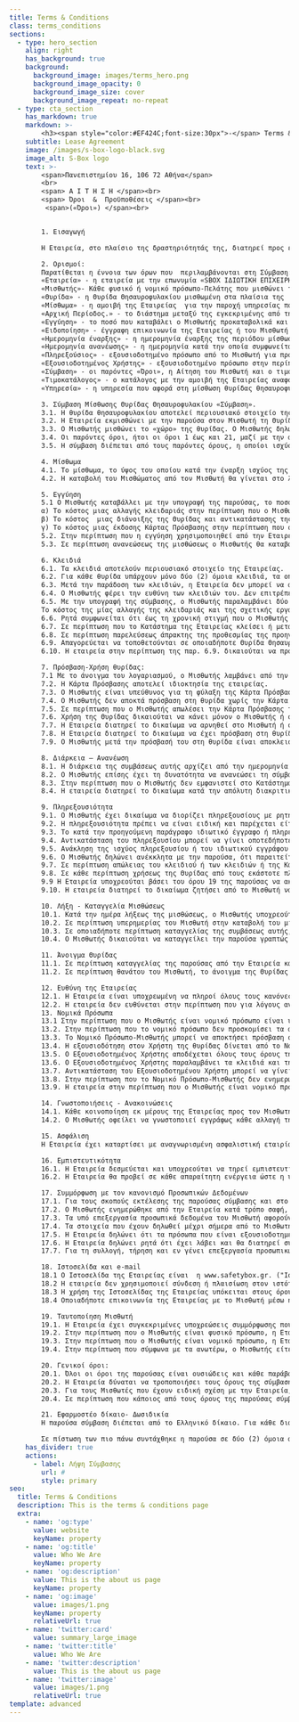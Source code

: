 ```yaml
---
title: Terms & Conditions
class: terms_conditions
sections:
  - type: hero_section
    align: right
    has_background: true
    background: 
      background_image: images/terms_hero.png
      background_image_opacity: 0
      background_image_size: cover
      background_image_repeat: no-repeat
  - type: cta_section
    has_markdown: true
    markdown: >- 
        <h3><span style="color:#EF424C;font-size:30px">-</span> Terms & Conditions <span style="color:#EF424C;font-size:30px">-</span>
    subtitle: Lease Agreement
    image: /images/s-box-logo-black.svg
    image_alt: S-Box logo
    text: >- 
        <span>Πανεπιστημίου 16, 106 72 Αθήνα</span>
        <br>
        <span> Α Ι Τ Η Σ Η </span><br>
        <span> Όροι  &  Προϋποθέσεις </span><br>
         <span>(«Όροι») </span><br>


        1. Εισαγωγή 

        Η Εταιρεία, στο πλαίσιο της δραστηριότητάς της, διατηρεί προς εκμίσθωση και Θυρίδες Θησαυροφυλακίου, διαφόρων μεγεθών, στο Κατάστημα της που βρίσκεται στην περιοχή Αργάσαινα της νήσου Μυκόνου των Κυκλάδων, έναντι μισθώματος, το ύψος του οποίου εξαρτάται από το μέγεθος της Θυρίδας και από το χρόνο μίσθωσης αυτής, βάσει του τιμοκαταλόγου που ισχύει στην Εταιρεία και αναφέρεται στο Παράρτημα Α της παρούσας, του οποίου ο Μισθωτής λαμβάνει γνώση πριν τη μίσθωση αυτής.

        2. Ορισμοί:
        Παρατίθεται η έννοια των όρων που  περιλαμβάνονται στη Σύμβαση: 
        «Εταιρεία» - η εταιρεία με την επωνυμία «SBOX ΙΔΙΩΤΙΚΗ ΕΠΙΧΕΙΡΗΣΗ ΠΑΡΟΧΗΣ ΥΠΗΡΕΣΙΩΝ ΑΣΦΑΛΕΙΑΣ ΜΟΝΟΠΡΟΣΩΠΗ Ι.Κ.Ε.», και τον δ.τ. «SBOX», όπως εκπροσωπείται νόμιμα.
        «Μισθωτής»- Κάθε φυσικό ή νομικό πρόσωπο-Πελάτης που μισθώνει τη θυρίδα θησαυροφυλακίου.
        «Θυρίδα» - η Θυρίδα Θησαυροφυλακίου μισθωμένη στα πλαίσια της  παρούσας Σύμβασης, όπως επιλέχθηκε και αναλυτικά περιγράφεται στην Αίτηση του Πελάτη.
        «Μίσθωμα» - η αμοιβή της Εταιρείας  για την παροχή υπηρεσίας που αφορά στην εκμίσθωση θυρίδας θησαυροφυλακίου. 
        «Αρχική Περίοδος.» - το διάστημα μεταξύ της εγκεκριμένης από την εταιρεία αίτησης έως την υπογραφή της σύμβασης. 
        «Εγγύηση» - το ποσό που καταβάλει ο Μισθωτής προκαταβολικά και του επιστρέφεται κατά τη λήξη της μίσθωσης.                                                 
        «Ειδοποίηση» - έγγραφη επικοινωνία της Εταιρείας ή του Μισθωτή που αφορά την παρούσα Σύμβαση. 
        «Ημερομηνία έναρξης» - η ημερομηνία έναρξης της περιόδου μίσθωσης όπως ορίζεται στην Αίτηση του Μισθωτή.
        «Ημερομηνία ανανέωσης» - η ημερομηνία κατά την οποία συμφωνείται η παράταση του χρόνου μίσθωσης.                                                               
        «Πληρεξούσιος» - εξουσιοδοτημένο πρόσωπο από το Μισθωτή για πρόσβαση στη θυρίδα του. 
        «Εξουσιοδοτημένος Χρήστης» - εξουσιοδοτημένο πρόσωπο στην περίπτωση που ο Μισθωτής είναι Νομικό Πρόσωπο, για πρόσβαση στη θυρίδα του.                                                 
        «Σύμβαση» - οι παρόντες «Όροι», η Αίτηση του Μισθωτή και ο τιμοκατάλογος της Εταιρείας.
        «Τιμοκατάλογος» - ο κατάλογος με την αμοιβή της Εταιρείας αναφορικά με την υπηρεσία που αφορά στη μίσθωση θυρίδας, ο οποίος τελεί υπό περιοδική αναθεώρηση.                                                     
        «Υπηρεσία» - η υπηρεσία που αφορά στη μίσθωση θυρίδας θησαυροφυλακίου πλέον κάθε άλλης υπηρεσίας που περιλαμβάνεται στον τιμοκατάλογο. 

        3. Σύμβαση Μίσθωσης Θυρίδας Θησαυροφυλακίου «Σύμβαση».
        3.1. Η θυρίδα θησαυροφυλακίου αποτελεί περιουσιακό στοιχείο της Εταιρείας.
        3.2. Η Εταιρεία εκμισθώνει με την παρούσα στον Μισθωτή τη Θυρίδα Θησαυροφυλακίου που ευρίσκεται στο Κατάστημά της.
        3.3. Ο Μισθωτής μισθώνει το «χώρο» της θυρίδας. Ο Μισθωτής δηλώνει με την παρούσα ότι η μισθωμένη Θυρίδα εξυπηρετεί απολύτως τις ανάγκες του και είναι της απόλυτης επιλογής του.
        3.4. Οι παρόντες όροι, ήτοι οι όροι 1 έως και 21, μαζί με την αίτηση του Μισθωτή και το Παράρτημα Α, στο οποίο περιλαμβάνεται και ο τιμοκατάλογος υπηρεσιών, αποτελούν μια ενιαία ολότητα και συνιστούν την Σύμβαση Μίσθωσης Θυρίδας Θησαυροφυλακίου. 
        3.5. Η σύμβαση διέπεται από τους παρόντες όρους, η οποίοι ισχύουν καθ΄ όλη τη διάρκεια της μίσθωσης.

        4. Μίσθωμα 
        4.1. Το μίσθωμα, το ύψος του οποίου κατά την έναρξη ισχύος της παρούσας ορίζεται στο Παράρτημα Α, είναι εβδομαδιαίο, μηνιαίο, εξαμηνιαίο ή ετήσιο και καταβάλλεται προσαυξημένο κατά τον επ’ αυτού Φ.Π.Α ή όποιον άλλον φόρο, τέλος, εισφορά κ.λπ. εκάστοτε προβλέπεται, με την υπογραφή της παρούσας και σε περίπτωση ανανεώσεώς της, κατά την έναρξη της εκάστοτε νέας μισθωτικής περιόδου. Κάθε μία από τις ημερομηνίες αυτές είναι δήλη ημέρα κατά τον νόμο και τις εξ αυτού συνέπειες.
        4.2. Η καταβολή του Μισθώματος από τον Μισθωτή θα γίνεται στο λογαριασμό της Εταιρείας, όπως αυτός αναφέρεται στο Παράρτημα Α της παρούσας, και αυτή θα είναι υποχρεωμένη να εκδώσει το αντίστοιχο νόμιμο παραστατικό.

        5. Εγγύηση
        5.1 Ο Μισθωτής καταβάλλει με την υπογραφή της παρούσας, το ποσό που αναφέρεται στο Παράρτημα Α ως εγγύηση, για την πιστή  τήρηση των όρων που περιλαμβάνονται σε αυτή και που συμφωνούνται όλοι ουσιώδεις, και την εξόφληση οποιοσδήποτε οφειλής από την παρούσα σύμβαση (η οποία μπορεί να περιλαμβάνει το οφειλόμενο μίσθωμα από το Μισθωτή, τόκους καθυστέρησης καταβολής αυτού, τέλη, έξοδα, τυχόν πληρωτέα ποσά για χρεώσεις που οφείλονται για πρόσθετες υπηρεσίες που παρέχονται σε σχέση με την καθυστερημένη πληρωμή ή τη μη πληρωμή) και παραμένει στα χέρια της Εταιρείας έως τη λήξη της συμβάσεως και την παράδοση της Θυρίδας κενής περιεχομένου, μαζί με τα κλειδιά αυτής, και την Κάρτα Πρόσβασης από τον Μισθωτή, οπότε θα επιστραφεί στο Μισθωτή, εφόσον δεν συντρέχει περίπτωση παραβάσεως οποιουδήποτε όρου της παρούσης και δεν υφίσταται οφειλή του προς την Εταιρεία. Το ποσό της εγγύησης επίσης καλύπτει:
        α) Το κόστος μιας αλλαγής κλειδαριάς στην περίπτωση που ο Μισθωτής απωλέσει το ένα εκ των δύο κλειδιών που βρίσκονται στην κατοχή του.
        β) Το κόστος  μιας διάνοιξης της Θυρίδας και αντικατάστασης της κλειδαριάς στην περίπτωση που ο Μισθωτής απωλέσει και τα δύο κλειδιά που βρίσκονται στην κατοχή του.
        γ) Το κόστος μιας έκδοσης Κάρτας Πρόσβασης στην περίπτωση που ο Μισθωτής την απωλέσει ή αυτή καταστραφεί. 
        5.2. Στην περίπτωση που η εγγύηση χρησιμοποιηθεί από την Εταιρεία για να καλυφθούν κάποιες από τις ζημιές που αναφέρονται στον όρο 5.1. ανωτέρω, τότε κατά τη λήξη της σύμβασης το ποσό αυτής που θα επιστρέφεται στο Μισθωτή, θα είναι το εναπομείναν μετά την αφαίρεση των εξόδων για τις πιο πάνω ζημίες.
        5.3. Σε περίπτωση ανανεώσεως της μισθώσεως ο Μισθωτής θα καταβάλλει κάθε φορά στην Εταιρεία το ποσό που απαιτείται σύμφωνα με το Παράρτημα Α για τη συμπλήρωση της εγγυήσεως.

        6. Κλειδιά 
        6.1. Τα κλειδιά αποτελούν περιουσιακό στοιχείο της Εταιρείας.
        6.2. Για κάθε θυρίδα υπάρχουν μόνο δύο (2) όμοια κλειδιά, τα οποία παραλαμβάνει ο Μισθωτής, μετά την ολοκλήρωση της διαδικασίας ανοίγματος λογαριασμού, όπως αυτή αναλυτικά περιγράφεται στην ιστοσελίδα της εταιρείας.
        6.3. Μετά την παράδοση των κλειδιών, η Εταιρεία δεν μπορεί να ανοίξει τη θυρίδα παρά μόνο με παραβίαση αυτής. 
        6.4. Ο Μισθωτής φέρει την ευθύνη των κλειδιών του. Δεν επιτρέπεται στο Μισθωτή ή σε κάποιο τρίτο πρόσωπο να δημιουργήσει αντίγραφο των κλειδιών. Ο Μισθωτής παραμένει υπεύθυνος έναντι της Εταιρείας σε περίπτωση που ο ίδιος, ή ο πληρεξούσιος του, εάν υφίσταται, δεν έχουν τηρήσει αυτόν τον όρο.
        6.5. Με την υπογραφή της σύμβασης, ο Μισθωτής παραλαμβάνει δύο (2) όμοια κλειδιά, τα οποία έχει την υποχρέωση να διατηρεί και να φυλάττει. Σε περίπτωση απώλειας ενός ή και των δύο κλειδιών, ο Μισθωτής υποχρεούται να γνωστοποιήσει το γεγονός αυτό στην Εταιρεία και η Εταιρεία αναλαμβάνει την υποχρέωση να αλλάξει την κλειδαριά της Θυρίδας και να παραδώσει σε αυτόν τα νέα κλειδιά. 
        Το κόστος της μίας αλλαγής της κλειδαριάς και της σχετικής εργασίας, αναφέρεται στο Παράρτημα Α της παρούσας, και καλύπτεται από την εγγύηση που έχει καταβάλει ο Μισθωτής στην Εταιρεία σύμφωνα με το όρο (5) της παρούσας. Στην περίπτωση που χρειαστεί και δεύτερη αλλαγή της κλειδαριάς τότε ο Μισθωτής είναι υποχρεωμένος να καταβάλει τα έξοδα για την εργασία αυτή στην Εταιρεία. Και στις δύο ως άνω περιπτώσεις, η Εταιρεία προσκαλεί το Μισθωτή να παρασταθεί κατά τη διάρκεια των αντίστοιχων εργασιών. Μη ανταπόκριση του Μισθωτή συνεπάγεται τη μη εκτέλεση των κατά περίπτωση προαναφερθέντων εργασιών, μέχρις ότου ο Μισθωτής υποβάλλει στο Κατάστημα σχετικό αίτημα και η Εταιρεία καθορίσει νέα ημερομηνία και ώρα, κατά την οποία ο Μισθωτής θα παραστεί. Μέχρι την ολοκλήρωση των κατά περίπτωση ως άνω εργασιών, κάθε πρόσβαση στη Θυρίδα αποκλείεται, για λόγους ασφαλείας.
        6.6. Ρητά συμφωνείται ότι έως τη χρονική στιγμή που ο Μισθωτής θα γνωστοποιήσει στην Εταιρεία την απώλεια ενός ή και των δύο κλειδιών της Θυρίδας, αυτός παραμένει αποκλειστικά υπεύθυνος για το εκάστοτε περιεχόμενο της Θυρίδας και την τύχη του.
        6.7. Σε περίπτωση που το Κατάστημα της Εταιρείας κλείσει ή μεταφερθεί, αλλά και σε περίπτωση που καταργηθούν σε αυτό οι Θυρίδες Θησαυροφυλακίου, η Εταιρεία ειδοποιεί τον Μισθωτή για την τροποποίηση ή τη λύση της μισθώσεως και τον καλεί να αναλάβει άμεσα το περιεχόμενο της Θυρίδας του (στην προθεσμία που τίθεται από την Εταιρεία, η οποία δεν μπορεί να είναι μικρότερη των δύο (2) ημερών, και να το τοποθετήσει αν το επιθυμεί σε Θυρίδα άλλου Καταστήματος της Εταιρείας, την οποία θα επιλέξει και θα εκμισθώσει με δική του επιμέλεια.( η απλά θα μιλήσουμε μόνο για την περίπτωση κλεισίματος του καταστήματος οπότε και καταγγέλλεται η σύμβαση.)
        6.8. Σε περίπτωση παρελεύσεως άπρακτης της προθεσμίας της προηγούμενης παραγράφου, η Εταιρεία δικαιούται να μεταφέρει το περιεχόμενο της Θυρίδας ως έχει κλειδωμένη σε άλλο Κατάστημα με σχετική υποδομή. Αν αυτό δεν είναι δυνατό για οποιονδήποτε τεχνικό λόγο, η Εταιρεία δικαιούται να μεταφέρει το περιεχόμενο τα θυρίδας και να το τοποθετήσει σε μία Θυρίδα, ιδίου μεγέθους, εκτός εάν δεν υπάρχει ελεύθερη όμοια Θυρίδα, οπότε επιλέγεται Θυρίδα παραπλήσιου μεγέθους, στην οποία μπορεί να τοποθετηθεί το μεταφερόμενο περιεχόμενο. Το άνοιγμα της Θυρίδας, η μεταφορά του περιεχομένου της και η εγκατάστασή του σε άλλη θυρίδα γίνεται ενώπιον συμβολαιογράφου της επιλογής της Εταιρείας και ο Μισθωτής αναλαμβάνει όλο το σχετικό κόστος. Σε περίπτωση μεταβολής του μισθώματος λόγω της αλλαγής του μεγέθους της Θυρίδας, το μίσθωμα αναπροσαρμόζεται ανάλογα από την αμέσως επόμενη μισθωτική περίοδο.
        6.9. Απαγορεύεται να τοποθετούνται σε οποιαδήποτε Θυρίδα Θησαυροφυλακίου εκρηκτικές ύλες, οξέα, μολυσματικά ή δύσοσμα αντικείμενα, παράνομα αποκτηθέντα αντικείμενα ή προϊόντα εγκληματικών δραστηριοτήτων (σύμφωνα με τον Ν. 4557/2018, όπως εκάστοτε ισχύει), ή κάθε είδους υλικά, τα οποία θα μπορούσαν να επιφέρουν βλάβη σε αυτή ή σε γειτονικές Θυρίδες, ή στοιχεία που έχουν χρησιμοποιηθεί ή χρησιμοποιούνται με οποιονδήποτε τρόπο για τη διευκόλυνση της φοροδιαφυγής. Στην περίπτωση αυτή ο Μισθωτής είναι υποχρεωμένος να αποζημιώσει την Εταιρεία ή οποιονδήποτε τρίτο για τυχόν ζημιές, έξοδα, χρεώσεις και βλάβες σε περιουσιακά στοιχεία που προκύπτουν από την ενέργειά του αυτή. 
        6.10. Η εταιρεία στην περίπτωση της παρ. 6.9. δικαιούται να προβεί στην καταγγελία της σύμβασης βάσει των όσων αναφέρονται στον όρο 10 της παρούσας και να καλέσει το Μισθωτή να παραδώσει τη θυρίδα κενή περιεχομένου μαζί με τα κλειδιά και την κάρτα πρόσβασης. Σε περίπτωση μη εμφανίσεως του Μισθωτή,  η Εταιρεία δικαιούται να προβεί στη διάνοιξη της θυρίδας βάσει των όσων αναφέρονται στον όρο 11 της παρούσας. Σε αυτή την περίπτωση, ο Μισθωτής επιβαρύνεται με όλα τα σχετικά έξοδα.

        7. Πρόσβαση-Χρήση θυρίδας:
        7.1 Με το άνοιγμα του λογαριασμού, ο Μισθωτής λαμβάνει από την Εταιρεία μια κάρτα Πρόσβασης («Κάρτα Πρόσβασης»), με την οποία κάθε φορά εισέρχεται στο κατάστημα όπου βρίσκονται οι θυρίδες.
        7.2. Η Κάρτα Πρόσβασης αποτελεί ιδιοκτησία της εταιρείας. 
        7.3. Ο Μισθωτής είναι υπεύθυνος για τη φύλαξη της Κάρτα Πρόσβασης.
        7.4. Ο Μισθωτής δεν αποκτά πρόσβαση στη θυρίδα χωρίς την Κάρτα Πρόσβασης, και το κλειδί του.
        7.5. Σε περίπτωση που ο Μισθωτής απωλέσει την Κάρτα Πρόσβασης του ή αυτή για οποιοδήποτε λόγο καταστραφεί, είναι υποχρεωμένος να ενημερώσει άμεσα και χωρίς καμία καθυστέρηση την εταιρεία εγγράφως, προκειμένου αυτή να ακυρώσει την απολεσθείσα και να εκδώσει άμεσα νέα. Το κόστος έκδοσης νέας Κάρτα Πρόσβασης αναφέρεται στο Παράρτημα Α και καλύπτεται από την εγγύηση που έχει καταβάλει ο Μισθωτής στην Εταιρεία σύμφωνα με το όρο (5) της παρούσας. Στην περίπτωση που χρειαστεί και δεύτερη έκδοση της Κάρτας Πρόσβασης, τότε ο Μισθωτής είναι υποχρεωμένος να καταβάλει τα έξοδα. 
        7.6. Χρήση της Θυρίδας δικαιούται να κάνει μόνον ο Μισθωτής ή ο πληρεξούσιος αυτού ο οποίος θα έχει ρητή εντολή προς αυτό, κατά τις ημέρες και ώρες λειτουργίας του Καταστήματος, σύμφωνα με τους κανόνες ασφαλείας που η Εταιρεία θέτει. Πριν από οποιαδήποτε χρήση της Θυρίδας, ο Μισθωτής υποχρεούται να ακολουθήσει πιστά τις εκάστοτε σε ισχύ σχετικές διαδικασίες της Εταιρείας. Απαγορεύεται ρητά στο Μισθωτή οποιαδήποτε ενέργεια μπορεί να επηρεάσει τα δικαιώματα των άλλων πελατών της Εταιρείας ή να προκαλέσει ζημιά στις εγκαταστάσεις της Εταιρείας ή στην ιδιοκτησία οποιουδήποτε τρίτου. 
        7.7. Η Εταιρεία διατηρεί το δικαίωμα να αρνηθεί στο Μισθωτή ή στον Πληρεξούσιο αυτού την πρόσβαση στη θυρίδα αν αυτό έχει επιβληθεί σε αυτήν, νόμιμα από οποιαδήποτε τοπική, εθνική ή υπερεθνική αρχή (συμπεριλαμβανομένου οποιουδήποτε δικαστηρίου) ή αν κατά την εύλογη κρίση της Εταιρείας ο Μισθωτής συμπεριφέρεται με επιθετικό, ακανόνιστο, απειλητικό, άσεμνο ή αγενές τρόπο, αν βρίσκεται υπό την επήρεια αλκοόλ ή ναρκωτικών ουσιών, αν η συμπεριφορά του δημιουργεί υποψία ότι ενεργεί παράνομα, σε περίπτωση λόγων ανωτέρας βίας όπως αυτοί αναλύονται στο όρο 12.2., ή σε περίπτωση που πραγματοποιούνται βασικές εργασίες συντήρησης στο Κατάστημα της Εταιρείας.
        7.8. Η Εταιρεία διατηρεί το δικαίωμα να έχει πρόσβαση στη θυρίδα του Μισθωτή αν αυτό έχει επιβληθεί σε αυτήν, νόμιμα από οποιαδήποτε τοπική, εθνική ή υπερεθνική αρχή (συμπεριλαμβανομένου οποιουδήποτε δικαστηρίου). Σε αυτήν την περίπτωση είναι υποχρεωμένη να ενημερώσει σχετικά το Μισθωτή.
        7.9. Ο Μισθωτής μετά την πρόσβασή του στη θυρίδα είναι αποκλειστικά υπεύθυνος για την επανατοποθέτηση του κουτιού στον εσωτερικό χώρο της θυρίδας και την ασφάλιση αυτής.

        8. Διάρκεια – Ανανέωση
        8.1. Η διάρκεια της συμβάσεως αυτής αρχίζει από την ημερομηνία της υπογραφής της και λήγει την ημερομηνία που αναφέρεται σε αυτήν. Ύστερα από την ως άνω λήξη της συμβάσεως, αυτής (με την επιφύλαξη του άρθρου 10 για την καταγγελία) ο Μισθωτής πρέπει να προσέλθει στο Κατάστημα να παραλάβει το περιεχόμενο της θυρίδας του, και να παραδώσει αυτή κενή περιεχομένου μαζί με τα κλειδιά αυτής και την Κάρτα Πρόσβασης, το αργότερο μέχρι την ώρα 09:00 πρωινή της τελευταίας ημέρας ισχύος της συμβάσεως. 
        8.2. Ο Μισθωτής επίσης έχει τη δυνατότητα να ανανεώσει τη σύμβαση του για ίσο, μεγαλύτερο ή μικρότερο χρονικό διάστημα επιλέγοντας την ίδια ή διαφορετική θυρίδα. Στην περίπτωση αυτή είναι υποχρεωμένος να ειδοποιήσει εγγράφως την εταιρεία. (ότι σκοπεύει να ανανεώσει τη σύμβαση του εντός της προθεσμίας που αναφέρεται στο παράρτημα Α της παρούσας και προβλέπεται για κάθε διαφορετική διάρκεια μίσθωσης. -μπορούμε να προσθέσουμε και αυτό)
        8.3. Στην περίπτωση που ο Μισθωτής δεν εμφανιστεί στο Κατάστημα της Εταιρείας  κατά τη λήξη της σύμβασής του σύμφωνα με τον όρο 8.1., ούτε προβεί σε ανανέωση σύμφωνα με τον όρο 8.2., θεωρείται ότι η σύμβαση του ανανεώθηκε αυτοδικαίως και αορίστως για ίσο χρονικό διάστημα κάθε φορά με αυτό που αναφέρεται σ’ αυτήν. Σε αυτήν την περίπτωση το ποσό της εγγύησης καταπίπτει υπερ της εταιρείας προκειμένου να καλυφθεί το μίσθωμα και τα έξοδα της ανανεωμένης μίσθωσης. (να το δούμε αυτό!!!)
        8.4. Η εταιρεία διατηρεί το δικαίωμα κατά την απόλυτη διακριτική της ευχέρεια να μην ανανεώσει τη σύμβαση του Μισθωτή, αν αυτός αθετεί κατ’ επανάληψη κάποιον από τους όρους της παρούσας σύμβασης και δεν εκπληρώνει τις υποχρεώσεις του προς την Εταιρεία, ή ο Μισθωτής δεν προσκομίζει τα απαραίτητα επικαιροποιημένα έγγραφα για την ταυτοποίησή του σύμφωνα με τον όρο 19 της παρούσας, ή επισυμβεί ένα από τα γεγονότα που αναφέρονται στον όρο 7.7 της παρούσας σύμβασης.

        9. Πληρεξουσιότητα
        9.1. Ο Μισθωτής έχει δικαίωμα να διορίζει πληρεξουσίους με ρητή εντολή, ο οποίος έχει πρόσβαση στη Θυρίδα κατά τον ίδιο τρόπο και με τους ίδιους όρους με αυτόν και μπορούν να κάνουν χρήση αυτής ανεξάρτητα ή και μαζί.
        9.2. Η πληρεξουσιότητα πρέπει να είναι ειδική και παρέχεται είτε με ιδιωτικό έγγραφο, το οποίο φέρει βέβαιη χρονολογία και υπογράφεται από το Μισθωτή και από τον πληρεξούσιό του, είτε με συμβολαιογραφικό έγγραφο, το οποίο υποβάλλεται στην Εταιρεία, ελέγχεται από το νομικό της τμήμα και επισυνάπτεται στην παρούσα.
        9.3. Το κατά την προηγούμενη παράγραφο ιδιωτικό έγγραφο ή πληρεξούσιο ισχύει έως την ημερομηνία που αναγράφεται σε αυτό ή σε κάθε περίπτωση έως την ανάκλησή του. Η ισχύς του πληρεξουσίου λήγει αυτοδικαίως με τον θάνατο του Μισθωτή, ακόμη και εάν έχει ρητά συμφωνηθεί το αντίθετο. Ο πληρεξούσιος ευθύνεται έναντι της Εταιρείας και των φορολογικών ή άλλων αρχών για οποιαδήποτε χρήση της Θυρίδας μετά τον θάνατο του Μισθωτή.
        9.4. Αντικατάσταση του πληρεξουσίου μπορεί να γίνει οποτεδήποτε κατά τα αναφερόμενα στην παρ. 9.2. ανωτέρω, αφού προηγουμένως ο Μισθωτής ανακαλέσει το σε ισχύ ιδιωτικό έγγραφο ή πληρεξούσιο, κατά αναφερόμενα στην επόμενη παρ. 9.5.
        9.5. Ανάκληση της ισχύος πληρεξουσίου ή του ιδιωτικού εγγράφου μπορεί να γίνει οποτεδήποτε από τον Μισθωτή είτε με συμβολαιογραφικό έγγραφο για την ανάκληση αυτού, είτε με ιδιωτικό έγγραφο βέβαιης χρονολογίας που να αναφέρει την ανάκληση του προηγούμενου, και επισυνάπτεται στην παρούσα.
        9.6. Ο Μισθωτής δηλώνει ανέκκλητα με την παρούσα, ότι παραιτείται από κάθε ένσταση που αφορά την πλαστογράφηση της υπογραφής του, τη νόθευση του εγγράφου της χορηγηθείσας πληρεξουσιότητας ή υπέρβαση των ορίων της, που ο ίδιος παρείχε στον πληρεξούσιο.
        9.7. Σε περίπτωση απώλειας του κλειδιού ή των κλειδιών ή της Κάρτας Πρόσβασης από τον πληρεξούσιο, η Εταιρεία ουδεμία ευθύνη φέρει, έως τη γνωστοποίησή της σε αυτή, κατά τα αναφερόμενα στους όρους 6.5. και 6.6. πιο πάνω, που εφαρμόζονται όμοια.
        9.8. Σε κάθε περίπτωση χρήσεως της Θυρίδας από τους εκάστοτε πληρεξούσιους του Μισθωτή, η Εταιρεία δικαιούται να ζητά από αυτούς να επιβεβαιώνουν, ως προϋπόθεση για τη χρήση της, τη συνδρομή των προϋποθέσεων για τη νόμιμη χρήση της Θυρίδας και αυτοί υποχρεούνται να ανταποκρίνονται με ειλικρίνεια και πληρότητα, ευθυνόμενοι και αυτοί προσωπικά προς τούτο.
        9.9 Η Εταιρεία υποχρεούται βάσει του όρου 19 της παρούσας να ακολουθήσει όλες τις διαδικασίες ταυτοποίησης του Πληρεξουσίου, πριν από τον διορισμό του από το Μισθωτή. Σε περίπτωση που δεν είναι δυνατή η ταυτοποίηση του Πληρεξουσίου από την Εταιρεία, αυτή δύναται να απορρίψει το διορισμό του από το Μισθωτή.
        9.10. Η εταιρεία διατηρεί το δικαίωμα ζητήσει από το Μισθωτή να ανακαλέσει άμεσα τον Πληρεξούσιό του στην περίπτωση που αυτός δεν συμμορφώνεται με τους όρους της παρούσας σύμβασης και δεν εκπληρώνει τις υποχρεώσεις του, δεν προσκομίζει τα απαραίτητα επικαιροποιημένα έγγραφα για την ταυτοποίησή του σύμφωνα με τον όρο 19, ή επισυμβεί ένα από τα γεγονότα του όρου 7.7 της παρούσας. Σε αυτήν την περίπτωση ο Μισθωτής δύναται να διορίσει νέο πληρεξούσιο.

        10. Λήξη - Καταγγελία Μισθώσεως
        10.1. Κατά την ημέρα λήξεως της μισθώσεως, ο Μισθωτής υποχρεούται να εκκενώσει τη Θυρίδα και να παραδώσει τα κλειδιά αυτής και την Κάρτα Πρόσβασης στην Εταιρεία.
        10.2. Σε περίπτωση υπερημερίας του Μισθωτή στην καταβολή του μισθώματος, ή παραβάσεως εκ μέρους του Μισθωτή οποιουδήποτε από τους όρους της συμβάσεως αυτής, που όλοι συμφωνούνται ουσιώδεις, ή παραβάσεως του νόμου ή και των διατάξεων των Εποπτικών Αρχών, η Εταιρεία δικαιούται να καταγγείλει τη σύμβαση αυτή με έγγραφο που κοινοποιείται στην κατά τον όρο 14 ταχυδρομική διεύθυνση που έχει δηλώσει ο Μισθωτής. Με το ίδιο έγγραφο η Εταιρεία καλεί τον Μισθωτή να παραδώσει τη Θυρίδα σε αυτήν κενή περιεχομένου, μαζί με τα κλειδιά αυτής και την Κάρτα Πρόσβασης.
        10.3. Σε οποιαδήποτε περίπτωση καταγγελίας της συμβάσεως αυτής, κατά τα προαναφερόμενα, ο Μισθωτής υποχρεούται σε άμεση παράδοση της Θυρίδας κενής, των κλειδιών της και της Κάρτας Πρόσβασης και καταπίπτει υπέρ της Εταιρείας η εγγύηση που αυτός κατέβαλε στην Εταιρεία κατ’ εφαρμογή του όρου 5 της παρούσας. 
        10.4. Ο Μισθωτής δικαιούται να καταγγείλει την παρούσα γραπτώς με έγγραφο, εφόσον παραδώσει τη Θυρίδα κενή περιεχομένου μαζί με την Κάρτα Πρόσβασης και τα κλειδιά της στο ως άνω Κατάστημα της Εταιρείας, όπου διατηρείται η Θυρίδα και εξοφλήσει το τυχόν οφειλόμενο από αυτόν μίσθωμα. Στην περίπτωση που αρνηθεί να εξοφλήσει το οφειλόμενο από αυτόν τίμημα, τότε καταπίπτει υπερ της Εταιρείας η εγγύηση που αυτός κατέβαλε κατά τη σύναψη της σύμβασης.

        11. Άνοιγμα Θυρίδας
        11.1. Σε περίπτωση καταγγελίας της παρούσας από την Εταιρεία και μη εμφανίσεως του Μισθωτή, σύμφωνα με τη σχετική πρόσκληση της Εταιρείας για την εκκένωση της Θυρίδας κατά τον όρο 10.2. πιο πάνω, η Εταιρεία δικαιούται, και ύστερα από παροχή άδειας από το καθ’ ύλην και κατά τόπο αρμόδιο Δικαστήριο, να διανοίξει τη Θυρίδα και να προβεί σε δημόσια κατάθεση του περιεχομένου της, το οποίο εν συνεχεία θα τίθεται στη διάθεση του Μισθωτή, σύμφωνα με τα ειδικώς οριζόμενα στον νόμο. Το ως άνω περιεχόμενο ο Μισθωτής θα δικαιούται να αναλάβει ύστερα από την εξόφληση κάθε οφειλόμενου προς την Εταιρεία ποσού, συμπεριλαμβανομένων των εξόδων για τη διάνοιξη της Θυρίδας, της απογραφής, των δικαστικών ή και άλλων σχετικών εξόδων.
        11.2. Σε περίπτωση θανάτου του Μισθωτή, το άνοιγμα της Θυρίδας θα πραγματοποιηθεί από τους νόμιμους κληρονόμους του, ύστερα από την έκδοση και επίδοση στην Εταιρεία του σχετικού κληρονομητηρίου, σύμφωνα με τα εκάστοτε σχετικά οριζόμενα στον νόμο.

        12. Ευθύνη της Εταιρείας
        12.1. Η Εταιρεία είναι υποχρεωμένη να πληροί όλους τους κανόνες ασφαλείας, σύμφωνα με τον νόμο, και να λαμβάνει όλα τα προσήκοντα, σύμφωνα με τον νόμο, μέτρα για τη φύλαξη των Θυρίδων του Θησαυροφυλακίου της. Η Εταιρεία δεν καταγράφει το περιεχόμενο της Θυρίδας, το οποίο δεν δικαιούται να γνωρίζει, (με την επιφύλαξη του όρου 11 και του όρου 7.8), ενώ ο Μισθωτής μπορεί οποτεδήποτε να μεταβάλει το περιεχόμενό της, η αξία του οποίου παραμένει άγνωστη και ανέλεγκτη από την Εταιρεία. Κατόπιν αυτών, ρητά συμφωνείται με την παρούσα ότι η Εταιρεία ουδεμία απολύτως ευθύνη φέρει για το οποιοδήποτε εκάστοτε περιεχόμενο της Θυρίδας, σε περίπτωση βλάβης, καταστροφής ή απώλειας αυτού, ολικά ή μερικά. Η Εταιρεία ασφαλίζει το περιεχόμενο της Θυρίδας για οποιονδήποτε κίνδυνο, σύμφωνα με τα όσα αναφέρονται στον όρο 15 της παρούσας και ο Μισθωτής δεν δικαιούται να ζητήσει αποζημίωση για κανένα λόγο σε σχέση με τη μισθωμένη Θυρίδα και το περιεχόμενό της.
        12.2. Η εταιρεία δεν ευθύνεται στην περίπτωση που για λόγους ανωτέρας βίας (ενδεικτικά αναφερομένων απεργιών, πανδημιών, δυσμενών καιρικών συνθηκών, κυβερνητικών εντολών, εντολών Ρυθμιστικής Αρχής, υποχρέωση συμμόρφωσης με οποιονδήποτε νόμο, κανονισμό, οδηγία, ή δικαστική εντολή, πυρκαγιά, πλημμύρα, γενική διακοπή ρεύματος, βλάβη μηχανημάτων και εγκαταστάσεων, τρομοκρατικές ενέργειες, προειδοποιήσεις αστυνομίας κλπ) καθυστερεί ή καθίσταται αδύνατη η εκπλήρωση των υποχρεώσεών της προς το Μισθωτή. 
        13. Νομικά Πρόσωπα
        13.1 Στην περίπτωση που ο Μισθωτής είναι νομικό πρόσωπο είναι υποχρεωμένος κατά την υποβολή της αίτησης προς την Εταιρεία και πριν το άνοιγμα του λογαριασμού του να προσκομίσει τα απαραίτητα δικαιολογητικά έγγραφα που το νομιμοποιούν (ενδεικτικά και όχι περιοριστικά αναφερομένων έγγραφα για τα πρόσωπα που είναι εξουσιοδοτημένα να ενεργούν στο όνομα και για λογαριασμό του νομικού προσώπου και να το δεσμεύουν νόμιμα, έγγραφα για τους πραγματικούς δικαιούχους κλπ). Μόλις το Νομικό Πρόσωπο νομιμοποιηθεί από την Εταιρεία μπορεί να προχωρήσει στο άνοιγμα του λογαριασμού προκειμένου να μισθώσει τη/τις θυρίδα/ες που επιθυμεί. 
        13.2. Στην περίπτωση που το νομικό πρόσωπο δεν προσκομίσει τα απαραίτητα έγγραφα που το νομιμοποιούν ή στην περίπτωση που από τα έγγραφα που προσκομίζει δεν είναι δυνατή η νομιμοποίηση του, τότε η Εταιρεία δικαιούται αρχικά να ζητήσει από το νομικό πρόσωπο επιπλέον έγγραφα κι αν αυτά δεν προσκομιστούν, τότε η Εταιρεία απορρίπτει την αίτηση του Νομικού Προσώπου.
        13.3. Το Νομικό Πρόσωπο-Μισθωτής μπορεί να αποκτήσει πρόσβαση στη θυρίδα μόνο μέσω ενός Εξουσιοδοτημένου Χρήστη. (εδώ μπορούμε να πούμε ή μέσω του νόμιμου εκπροσώπου του αλλά αυτό θα ήταν θέμα για πχ στις ανώνυμες έχουμε ολόκληρο διοικητικό συμβούλιο)
        13.4. Η εξουσιοδότηση στον Χρήστη της θυρίδας δίνεται από το Νομικό Πρόσωπο-Μισθωτή, γραπτώς με ειδική προς τούτο εντολή είτε με Πρακτικό του Αρμοδίου Οργάνου του Νομικού Προσώπου-Μισθωτή ή με Απόφαση των εταίρων ανάλογα με τη μορφή του κάθε νομικού προσώπου. Η  πληρεξουσιότητα αυτή θα πρέπει να ισχύει καθ΄ όλη τη διάρκεια της σύμβασης.
        13.5. Ο Εξουσιοδοτημένος Χρήστης αποδέχεται όλους τους όρους της παρούσας Μίσθωσης και δεσμεύεται από αυτούς. Είναι επίσης υπεύθυνος για την ορθή και κατάλληλη χρήση των θυρίδων. 
        13.6. Ο Εξουσιοδοτημένος Χρήστης παραλαμβάνει τα κλειδιά και την κάρτα πρόσβασης από την Εταιρεία.
        13.7. Αντικατάσταση του Εξουσιοδοτημένου Χρήστη μπορεί να γίνει οποτεδήποτε, αφού προηγουμένως το Νομικό Πρόσωπο- Μισθωτής ανακαλέσει την σε ισχύ πληρεξουσιότητα, και διορίσει νέο χρήστη με νεότερο έγγραφο, όπως αναφέρεται στον όρο 13.3.
        13.8. Στην περίπτωση που το Νομικό Πρόσωπο-Μισθωτής δεν ενημερώσει την εταιρεία για την αλλαγή του εξουσιοδοτημένου χρήστη, τότε η Εταιρεία δύναται να μην επιτρέψει την πρόσβαση του χρήστη στη θυρίδα.
        13.9. Η εταιρεία στην περίπτωση που ο Μισθωτής είναι νομικό πρόσωπο δύναται, πέραν των όσων αναφέρονται στον όρο 10 της παρούσας, να καταγγείλει την παρούσα σύμβαση και στην περίπτωση που το Νομικό Πρόσωπο πτωχεύσει, τεθεί υπό αναγκαστική διαχείριση και γενικώς πληγεί η φερεγγυότητά του. Στην περίπτωση καταγγελίας, κατά τα προαναφερόμενα ισχύουν όλα όσα προβλέπονται στον όρο 10 της παρούσας για την καταγγελία.

        14. Γνωστοποιήσεις - Ανακοινώσεις
        14.1. Κάθε κοινοποίηση εκ μέρους της Εταιρείας προς τον Μισθωτή που αφορά την παρούσα θα γίνεται εγγράφως στην ταχυδρομική διεύθυνση που ο Μισθωτής έχει δηλώσει στο προοίμιο της παρούσας, είτε στη διεύθυνση του αντικλήτου του, που έχει διορίσει με ειδικό Έντυπο προς την Εταιρεία ή με ειδικό συμβολαιογραφικό έγγραφο που επισυνάπτεται στην παρούσα, είτε στην ηλεκτρονική του διεύθυνση που αυτός θα έχει δηλώσει στην αίτηση του προς την Εταιρεία, με την προϋπόθεση της συναίνεση του να ενημερώνεται μέσω μηνυμάτων ηλεκτρονικού ταχυδρομείου. Σε οποιαδήποτε περίπτωση διορισμού πληρεξουσίου (όρος 9 ανωτέρω), ο πληρεξούσιος είναι αυτοδικαίως και αντίκλητος του Μισθωτή.
        14.2. Ο Μισθωτής οφείλει να γνωστοποιεί εγγράφως κάθε αλλαγή της ταχυδρομικής διευθύνσεώς του ή οποιουδήποτε άλλου στοιχείου ταυτοποίησής του προς την Εταιρεία. Νόμιμη διεύθυνση του Μισθωτή για τη νόμιμη επίδοση ή κοινοποίηση ή αποστολή προς αυτόν οποιουδήποτε εγγράφου και για τις εντεύθεν νόμιμες συνέπειες είναι η εκάστοτε τελευταία δηλωθείσα από αυτόν. Η διάταξη αυτή εφαρμόζεται ανάλογα και στην περίπτωση αντικλήτου. 

        15. Ασφάλιση
        Η Εταιρεία έχει καταρτίσει με αναγνωρισμένη ασφαλιστική εταιρία ασφαλιστήριο συμβόλαιο αστικής ευθύνης προς κάλυψη της ευθύνης της, που απορρέει από την παρούσα σύμβαση και μέχρι του ποσού των Ευρώ ………. ανά ζημιογόνο γεγονός. Το ασφαλιστήριο συμβόλαιο θα παραμείνει σε ισχύ καθ’ όλη τη διάρκεια ισχύος της παρούσας σύμβασης. (Τι θα ισχύει εδώ?)

        16. Εμπιστευτικότητα
        16.1. Η Εταιρεία δεσμεύεται και υποχρεούται να τηρεί εμπιστευτικές όλες τις πληροφορίες που περιέρχονται σε γνώση αυτής ή του Προσωπικού  της σε σχέση με τον Μισθωτή. Η υποχρέωση τήρησης εμπιστευτικών των πληροφοριών που περιέρχονται σε γνώση της Εταιρείας ως αποτέλεσμα της παρούσας σύμβασης εκτείνεται και μετά την για οιοδήποτε λόγο λήξη ή λύση του παρόντος, με την επιφύλαξη του όρου 17 περί προστασίας προσωπικών δεδομένων. 
        16.2. Η Εταιρεία θα προβεί σε κάθε απαραίτητη ενέργεια ώστε η υποχρέωση αυτή να εκτείνεται και στο Προσωπικό της, το οποίο θα δεσμεύεται να τηρεί εμπιστευτικές όλες τις πληροφορίες που περιέρχονται σε γνώση του κατά διάρκεια της παρούσας σύμβασης.

        17. Συμμόρφωση με τον κανονισμό Προσωπικών Δεδομένων 
        17.1. Για τους σκοπούς εκτέλεσης της παρούσας σύμβασης και στο πλαίσιο αυτής, η Εταιρεία, προβαίνει στη συλλογή, τήρηση και επεξεργασία δεδομένων προσωπικού χαρακτήρα, σύμφωνα με το εκάστοτε ισχύον Ευρωπαϊκό, εθνικό νομοθετικό και κανονιστικό πλαίσιο.
        17.2. Ο Μισθωτής ενημερώθηκε από την Εταιρεία κατά τρόπο σαφή, κατανοητό και ορισμένο για το σκοπό της επεξεργασίας των δεδομένων του, τους αποδέκτες των δεδομένων του, και τελεί εν γνώσει των δικαιωμάτων του. 
        17.3. Τα υπό επεξεργασία προσωπικά δεδομένα του Μισθωτή αφορούν και εξυπηρετούν την παρούσα σχέση είναι δε αναγκαία και κατάλληλα για την ομαλή και απρόσκοπτη εκτέλεση των εκατέρωθεν υποχρεώσεων των μερών καθώς και για την εξυπηρέτηση όλων των μεταξύ τους σχέσεων.
        17.4. Τα στοιχεία που έχουν δηλωθεί μέχρι σήμερα από το Μισθωτή, καθώς και όποια αλλαγή σε αυτά ή / και όποια δηλωθούν στο μέλλον, τηρούνται σε ειδικό αρχείο από την Εταιρεία για την διασφάλιση της μεταξύ τους σύμβασης, για όσο χρόνο διαρκεί αυτή και μετά το τέλος της, σύμφωνα µε τα όσα ισχύουν στο νομικό και κανονιστικό πλαίσιο.
        17.5. Η Εταιρεία δηλώνει ότι τα πρόσωπα που είναι εξουσιοδοτημένα να επεξεργάζονται δεδομένα προσωπικού χαρακτήρα έχουν αναλάβει δέσμευση τήρησης εμπιστευτικότητας. 
        17.6. Η Εταιρεία δηλώνει ρητά ότι έχει λάβει και θα διατηρεί συνεχώς σε ισχύ και λειτουργία όλα τα απαραίτητα μέτρα για την ασφάλεια και την ακεραιότητα των προσωπικών δεδομένων που θα επεξεργαστεί για λογαριασμό του Μισθωτή.  
        17.7. Για τη συλλογή, τήρηση και εν γένει επεξεργασία προσωπικών δεδομένων του Μισθωτή, ισχύουν τα αναφερόμενα στη Δήλωση Προστασίας προσωπικών δεδομένων, η οποία είναι διαθέσιμη στο Κατάστημα της Εταιρείας και στην ιστοσελίδα αυτής, www.safetybox.gr.

        18. Ιστοσελίδα και e-mail
        18.1 Ο Ιστοσελίδα της Εταιρείας είναι  η www.safetybox.gr. ("Ιστότοπος").
        18.2 Η εταιρεία δεν χρησιμοποιεί σύνδεση ή πλαισίωση στον ιστότοπό της και δεν είναι υπεύθυνη για το περιεχόμενο, τις πολιτικές ή τις υπηρεσίες οποιωνδήποτε άλλων προσώπων ή ιστότοπων που συνδέονται ή είναι προσβάσιμοι μέσω της Ιστοσελίδας της.
        18.3 Η χρήση της Ιστοσελίδας της Εταιρείας υπόκειται στους όρους και προϋποθέσεις της Ιστοσελίδας όπως αυτοί δημοσιεύονται.
        18.4 Οποιαδήποτε επικοινωνία της Εταιρείας με το Μισθωτή μέσω ηλεκτρονικού ταχυδρομείου (e-mail) θα γίνεται μόνο από εξουσιοδοτημένο χρήστη ηλεκτρονικού ταχυδρομείου της Εταιρείας και θα φέρει τη διεύθυνση ……………… Στην περίπτωση που ο Μισθωτής λάβει μήνυμα ηλεκτρονικού ταχυδρομείου από άλλη διεύθυνση, είναι υποχρεωμένος να ενημερώσει άμεσα γραπτώς την Εταιρεία και να μην απαντήσει στο εν λόγω μήνυμα.

        19. Ταυτοποίηση Μισθωτή
        19.1. Η Εταιρεία έχει συγκεκριμένες υποχρεώσεις συμμόρφωσης που απορρέουν από τον ν. 4557/2018 όπως εκάστοτε ισχύει, και αφορούν την πρόληψη -καταστολή της νομιμοποίησης εσόδων από εγκληματικές δραστηριότητες, βάσει των οποίων οφείλει να ακολουθεί συγκεκριμένη Πολιτική αποδοχής του εκάστοτε Μισθωτή. Η Πολιτική αυτή αποδοχής συνίσταται στην κάθε φορά εξακρίβωση της ταυτότητάς του Μισθωτή βάσει πρωτότυπων προσωπικών του εγγράφων, ακολουθώντας παράλληλα και διαδικασίες επικαιροποίησης αυτών. 
        19.2. Στην περίπτωση που ο Μισθωτής είναι φυσικό πρόσωπο, η Εταιρεία δύναται να του ζητά είτε πριν την υπογραφή της παρούσας μίσθωσης, είτε κατά την έναρξη είτε κατά τη διάρκεια αυτής, στοιχεία ή πληροφορίες που κρίνονται απαραίτητα όπως ενδεικτικά και όχι περιοριστικά αναφερομένων: α) Δελτίο Αστυνομικής Ταυτότητας ή Διαβατήριο, β) έγγραφο που πιστοποιεί τη διεύθυνση κατοικίας του, γ) ειδικό έγγραφο που πιστοποιεί τον Αριθμό Φορολογικού Μητρώου του, δ) τηλέφωνο επικοινωνίας ε) επαγγελματική ιδιότητα, και ο Μισθωτής οφείλει να τα προσκομίζει άμεσα και χωρίς καμία καθυστέρηση.
        19.3. Στην περίπτωση που ο Μισθωτής είναι νομικό πρόσωπο, η Εταιρεία δύναται να του ζητά είτε πριν την υπογραφή της παρούσας μίσθωσης, είτε κατά την έναρξη είτε κατά τη διάρκεια αυτής, στοιχεία ή πληροφορίες που κρίνονται απαραίτητα όπως ενδεικτικά και όχι περιοριστικά αναφερομένων: α) νομιμοποιητικά έγγραφα, β) έγγραφα για τα πρόσωπα που είναι εξουσιοδοτημένα να ενεργούν στο όνομα και για λογαριασμό του νομικού προσώπου και να το δεσμεύουν νόμιμα, γ)έγγραφα για τους πραγματικούς δικαιούχους, δ) αντίγραφο του καταστατικού της εταιρείας ε) πιστοποιητικό ΓΕ.Μ.Η. και ο Μισθωτής-νομικό πρόσωπο οφείλει να τα προσκομίζει άμεσα και χωρίς καμία καθυστέρηση.
        19.4. Στην περίπτωση που σύμφωνα με τα ανωτέρω, ο Μισθωτής είτε είναι φυσικό, είτε είναι νομικό πρόσωπο, δεν προσκομίσει τα έγγραφα που του έχουν ζητηθεί από την Εταιρεία, προκειμένου να γίνει η ταυτοποίησή του από αυτήν, ή να προχωρήσει η διαδικασία επικαιροποίησης των αυτών εγγράφων, τότε η Εταιρεία δύναται να απορρίψει το αίτημα του Μισθωτή για μίσθωση θυρίδας θησαυροφυλακίου, ή να μην δεχτεί να ανανεώσει τη σύμβαση του. 

        20. Γενικοί όροι:
        20.1. Όλοι οι όροι της παρούσας είναι ουσιώδεις και κάθε παράβασή τους θα θεωρείται σοβαρός λόγος καταγγελίας αυτής, σύμφωνα με τα όσα ορίζονται στον όρο 10 της παρούσας.
        20.2. Η Εταιρεία δύναται να τροποποιήσει τους όρους της σύμβασης προκειμένου να συμμορφωθεί με τους εκάστοτε Νόμους, Κανονισμούς Οδηγίες, δικαστικές αποφάσεις, κυβερνητικές εντολές, ή για να διορθώσει σφάλματα, παραλείψεις, ανακρίβειες ή ασάφειες που έχουν ως αποτέλεσμα η σύμβαση να μην είναι λειτουργική για αμφότερα τα μέρη, ή για άλλους λόγους που δεν μπορούσαν να προβλεφθούν. Στην περίπτωση αυτή, η Εταιρεία είναι υποχρεωμένη να ειδοποιήσει εγγράφως το Μισθωτή, είτε αποστέλλοντας επιστολή στη διεύθυνση που έχει δηλωθεί από αυτόν ή αποστέλλοντας του μήνυμα ηλεκτρονικού ταχυδρομείου στην ηλεκτρονική διεύθυνση που έχει δηλωθεί από αυτόν στην περίπτωση που αυτός έχει συναινέσει να λαμβάνει ειδοποιήσεις μέσω μηνύματος ηλεκτρονικού ταχυδρομείου (e-mail). Η σύμβαση θα βρίσκεται αναρτημένη στην Ιστοσελίδα της Εταιρείας, με όλες τις κάθε φορά τροποποιήσεις αν υπάρχουν, από όπου ο Μισθωτής μπορεί να εκτυπώσει ένα αντίγραφο για το αρχείο του. (να δούμε εδώ αν θα υπάρχει χρόνος ενημέρωσης και αν θα του δίνεται δικαίωμα καταγγελίας αν δεν συμφωνεί που είναι και το ορθό-Αν αφήσουμε μόνο την πρώτη περίπτωση δηλ. συμμόρφωση σε νόμους κλπ, τότε απλά κάνουμε έγγραφη ενημέρωση σε όλους χωρίς αν τους δίνουμε δικαίωμα καταγγελίας)
        20.3. Για τους Μισθωτές που έχουν ειδική σχέση με την Εταιρεία, ισχύουν οι ειδικότεροι όροι και συμφωνίες, όπως αυτοί προβλέπονται κάθε φορά από την Εταιρεία.
        20.4. Σε περίπτωση που κάποιος από τους όρους της παρούσας σύμβασης κριθεί άκυρος οι λοιποί εναπομένοντες όροι της παραμένουν σε ισχύ, ως εάν ο άκυρος όρος να μην είχε ποτέ συμπεριληφθεί στη σύμβαση αυτή.

        21. Εφαρμοστέο δίκαιο- Δωσιδικία
        Η παρούσα σύμβαση διέπεται από το Ελληνικό δίκαιο. Για κάθε διαφορά ή διαφωνία σχετικά με της παρούσα σύμβαση θα γίνεται προσπάθεια συμβιβαστικής επίλυσης μεταξύ των συμβαλλομένων. Εφόσον δεν καταστεί δυνατή η συμβιβαστική επίλυση κάθε διαφορά θα επιλύεται από τα αρμόδια Δικαστήρια των Αθηνών.

        Σε πίστωση των πιο πάνω συντάχθηκε η παρούσα σε δύο (2) όμοια αντίγραφα και, αφού διαβάσθηκε, υπογράφεται όπως ακολουθεί από τους συμβαλλομένους, έκαστος δε εξ αυτών έλαβε από ένα.
    has_divider: true
    actions:
      - label: Λήψη Σύμβασης
        url: #
        style: primary
seo:
  title: Terms & Conditions
  description: This is the terms & conditions page
  extra:
    - name: 'og:type'
      value: website
      keyName: property
    - name: 'og:title'
      value: Who We Are
      keyName: property
    - name: 'og:description'
      value: This is the about us page
      keyName: property
    - name: 'og:image'
      value: images/1.png
      keyName: property
      relativeUrl: true
    - name: 'twitter:card'
      value: summary_large_image
    - name: 'twitter:title'
      value: Who We Are
    - name: 'twitter:description'
      value: This is the about us page
    - name: 'twitter:image'
      value: images/1.png
      relativeUrl: true
template: advanced
---
```

